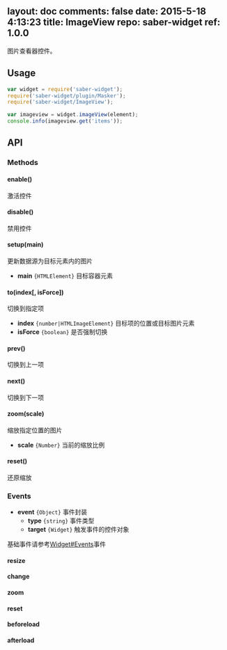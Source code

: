 layout: doc
comments: false
date: 2015-5-18 4:13:23
title: ImageView
repo: saber-widget
ref: 1.0.0
---

图片查看器控件。

## Usage

```js
var widget = require('saber-widget');
require('saber-widget/plugin/Masker');
require('saber-widget/ImageView');

var imageview = widget.imageView(element);
console.info(imageview.get('items'));
```

## API

### Methods

#### enable()

激活控件

#### disable()

禁用控件

#### setup(main)

更新数据源为目标元素内的图片

* **main** `{HTMLElement}` 目标容器元素

#### to(index[, isForce])

切换到指定项

* **index** `{number|HTMLImageElement}` 目标项的位置或目标图片元素
* **isForce** `{boolean}` 是否强制切换

#### prev()

切换到上一项

#### next()

切换到下一项

#### zoom(scale)

缩放指定位置的图片

* **scale** `{Number}` 当前的缩放比例

#### reset()

还原缩放

### Events

* **event** `{Object}` 事件封装
    * **type** `{string}` 事件类型
    * **target** `{Widget}` 触发事件的控件对象

基础事件请参考[Widget#Events](./api-widget.md#events)事件

#### resize

#### change

#### zoom

#### reset

#### beforeload

#### afterload